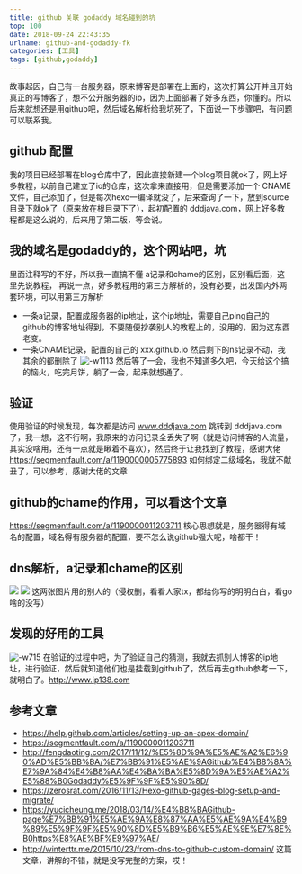 ```yaml
---
title: github 关联 godaddy 域名碰到的坑
top: 100
date: 2018-09-24 22:43:35
urlname: github-and-godaddy-fk
categories: [工具]
tags: [github,godaddy]
---
```

故事起因，自己有一台服务器，原来博客是部署在上面的，这次打算公开并且开始真正的写博客了，想不公开服务器的ip，因为上面部署了好多东西，你懂的。所以后来就想还是用github吧，然后域名解析给我坑死了，下面说一下步骤吧，有问题可以联系我。
<!--more-->
## github 配置
我的项目已经部署在blog仓库中了，因此直接新建一个blog项目就ok了，网上好多教程，以前自己建立了io的仓库，这次拿来直接用，但是需要添加一个 CNAME 文件，自己添加了，但是每次hexo一编译就没了，后来查询了一下，放到source目录下就ok了（原来放在根目录下了），起初配置的 dddjava.com，网上好多教程都是这么说的，后来用了第二版，等会说。
## 我的域名是godaddy的，这个网站吧，坑
里面注释写的不好，所以我一直搞不懂 a记录和chame的区别，区别看后面，这里先说教程，
再说一点，好多教程用的第三方解析的，没有必要，出发国内外两套环境，可以用第三方解析
* 一条a记录，配置成服务器的ip地址，这个ip地址，需要自己ping自己的github的博客地址得到，不要随便抄袭别人的教程上的，没用的，因为这东西老变。
* 一条CNAME记录，配置的自己的	xxx.github.io
然后剩下的ns记录不动，我其余的都删除了
![-w1113](http://ws3.sinaimg.cn/large/006tNbRwly1fwkh09al39j31kw0kgtbq.jpg)
然后等了一会，我也不知道多久吧，今天给这个搞的恼火，吃完月饼，躺了一会，起来就想通了。

## 验证
使用验证的时候发现，每次都是访问 www.dddjava.com 跳转到 dddjava.com 了，我一想，这不行啊，我原来的访问记录全丢失了啊（就是访问博客的人流量，其实没啥用，还有一点就是瞅着不喜欢），然后终于让我找到了教程，感谢大佬
https://segmentfault.com/a/1190000005775893
如何绑定二级域名，我就不献丑了，可以参考，感谢大佬的文章


## github的chame的作用，可以看这个文章
https://segmentfault.com/a/1190000011203711
核心思想就是，服务器得有域名的配置，域名得有服务器的配置，要不怎么说github强大呢，啥都干！
## dns解析，a记录和chame的区别
![](http://ws3.sinaimg.cn/large/006tNbRwly1fwkkouvx48j30hu0be76q.jpg)
![](http://ws1.sinaimg.cn/large/006tNbRwly1fwkkokb9goj30hv0af40l.jpg)
这两张图片用的别人的（侵权删，看看人家tx，都给你写的明明白白，看go啥的没写）

## 发现的好用的工具
![-w715](http://ws3.sinaimg.cn/large/006tNbRwly1fwkh0b1uigj313q0f877p.jpg)
在验证的过程中吧，为了验证自己的猜测，我就去抓别人博客的ip地址，进行验证，然后就知道他们也是挂载到github了，然后再去github参考一下，就明白了。http://www.ip138.com



## 参考文章
* https://help.github.com/articles/setting-up-an-apex-domain/
* https://segmentfault.com/a/1190000011203711
* http://fengdaoting.com/2017/11/12/%E5%8D%9A%E5%AE%A2%E6%90%AD%E5%BB%BA/%E7%BB%91%E5%AE%9AGithub%E4%B8%8A%E7%9A%84%E4%B8%AA%E4%BA%BA%E5%8D%9A%E5%AE%A2%E5%88%B0Godaddy%E5%9F%9F%E5%90%8D/
* https://zerosrat.com/2016/11/13/Hexo-github-gages-blog-setup-and-migrate/
* https://yucicheung.me/2018/03/14/%E4%B8%BAGithub-page%E7%BB%91%E5%AE%9A%E8%87%AA%E5%AE%9A%E4%B9%89%E5%9F%9F%E5%90%8D%E5%B9%B6%E5%AE%9E%E7%8E%B0https%E8%AE%BF%E9%97%AE/
* http://winterttr.me/2015/10/23/from-dns-to-github-custom-domain/
这篇文章，讲解的不错，就是没写完整的方案，哎！
